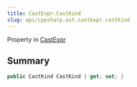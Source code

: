 ```yaml
---
title: CastExpr.CastKind
slug: api/cppsharp.ast.castexpr.castkind
---
```

Property in [CastExpr](/api/cppsharp/ast/castexpr)

## Summary



```csharp
public CastKind CastKind { get; set; }
```

